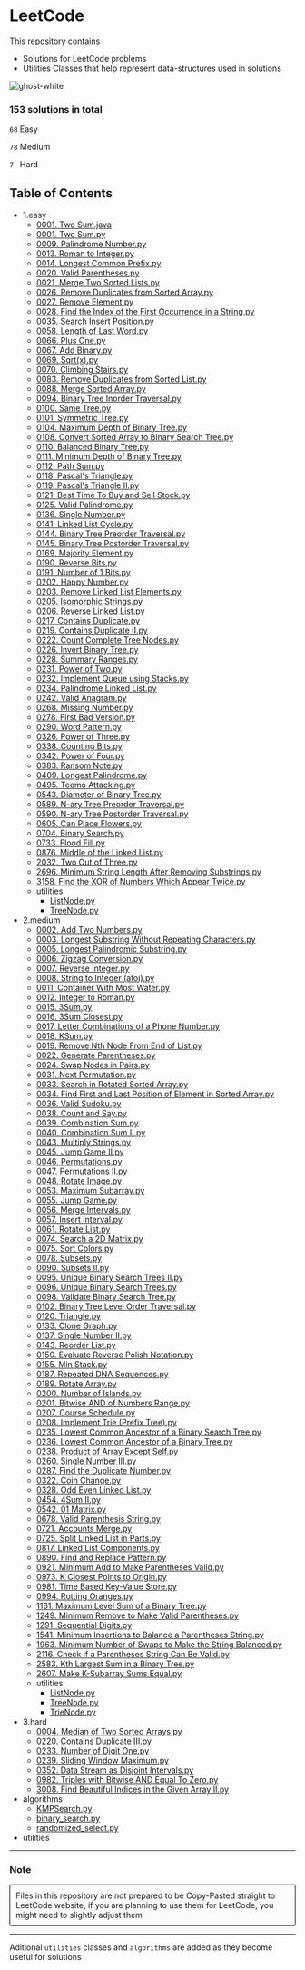 # LeetCode

This repository contains

- Solutions for LeetCode problems
- Utilities Classes that help represent data-structures used in solutions

![ghost-white](https://github.com/Jakub-Domogala/LeetCode/assets/78169141/46417268-208f-438b-8670-85166ac484b5)




### 153 solutions in total
`68` Easy

`78` Medium

`7 ` Hard
## Table of Contents
- 1.easy
  - [0001. Two Sum.java](https://github.com/Jakub-Domogala/LeetCode/blob/master/1.easy/0001.%20Two%20Sum.java)
  - [0001. Two Sum.py](https://github.com/Jakub-Domogala/LeetCode/blob/master/1.easy/0001.%20Two%20Sum.py)
  - [0009. Palindrome Number.py](https://github.com/Jakub-Domogala/LeetCode/blob/master/1.easy/0009.%20Palindrome%20Number.py)
  - [0013. Roman to Integer.py](https://github.com/Jakub-Domogala/LeetCode/blob/master/1.easy/0013.%20Roman%20to%20Integer.py)
  - [0014. Longest Common Prefix.py](https://github.com/Jakub-Domogala/LeetCode/blob/master/1.easy/0014.%20Longest%20Common%20Prefix.py)
  - [0020. Valid Parentheses.py](https://github.com/Jakub-Domogala/LeetCode/blob/master/1.easy/0020.%20Valid%20Parentheses.py)
  - [0021. Merge Two Sorted Lists.py](https://github.com/Jakub-Domogala/LeetCode/blob/master/1.easy/0021.%20Merge%20Two%20Sorted%20Lists.py)
  - [0026. Remove Duplicates from Sorted Array.py](https://github.com/Jakub-Domogala/LeetCode/blob/master/1.easy/0026.%20Remove%20Duplicates%20from%20Sorted%20Array.py)
  - [0027. Remove Element.py](https://github.com/Jakub-Domogala/LeetCode/blob/master/1.easy/0027.%20Remove%20Element.py)
  - [0028. Find the Index of the First Occurrence in a String.py](https://github.com/Jakub-Domogala/LeetCode/blob/master/1.easy/0028.%20Find%20the%20Index%20of%20the%20First%20Occurrence%20in%20a%20String.py)
  - [0035. Search Insert Position.py](https://github.com/Jakub-Domogala/LeetCode/blob/master/1.easy/0035.%20Search%20Insert%20Position.py)
  - [0058. Length of Last Word.py](https://github.com/Jakub-Domogala/LeetCode/blob/master/1.easy/0058.%20Length%20of%20Last%20Word.py)
  - [0066. Plus One.py](https://github.com/Jakub-Domogala/LeetCode/blob/master/1.easy/0066.%20Plus%20One.py)
  - [0067. Add Binary.py](https://github.com/Jakub-Domogala/LeetCode/blob/master/1.easy/0067.%20Add%20Binary.py)
  - [0069. Sqrt(x).py](https://github.com/Jakub-Domogala/LeetCode/blob/master/1.easy/0069.%20Sqrt%28x%29.py)
  - [0070. Climbing Stairs.py](https://github.com/Jakub-Domogala/LeetCode/blob/master/1.easy/0070.%20Climbing%20Stairs.py)
  - [0083. Remove Duplicates from Sorted List.py](https://github.com/Jakub-Domogala/LeetCode/blob/master/1.easy/0083.%20Remove%20Duplicates%20from%20Sorted%20List.py)
  - [0088. Merge Sorted Array.py](https://github.com/Jakub-Domogala/LeetCode/blob/master/1.easy/0088.%20Merge%20Sorted%20Array.py)
  - [0094. Binary Tree Inorder Traversal.py](https://github.com/Jakub-Domogala/LeetCode/blob/master/1.easy/0094.%20Binary%20Tree%20Inorder%20Traversal.py)
  - [0100. Same Tree.py](https://github.com/Jakub-Domogala/LeetCode/blob/master/1.easy/0100.%20Same%20Tree.py)
  - [0101. Symmetric Tree.py](https://github.com/Jakub-Domogala/LeetCode/blob/master/1.easy/0101.%20Symmetric%20Tree.py)
  - [0104. Maximum Depth of Binary Tree.py](https://github.com/Jakub-Domogala/LeetCode/blob/master/1.easy/0104.%20Maximum%20Depth%20of%20Binary%20Tree.py)
  - [0108. Convert Sorted Array to Binary Search Tree.py](https://github.com/Jakub-Domogala/LeetCode/blob/master/1.easy/0108.%20Convert%20Sorted%20Array%20to%20Binary%20Search%20Tree.py)
  - [0110. Balanced Binary Tree.py](https://github.com/Jakub-Domogala/LeetCode/blob/master/1.easy/0110.%20Balanced%20Binary%20Tree.py)
  - [0111. Minimum Depth of Binary Tree.py](https://github.com/Jakub-Domogala/LeetCode/blob/master/1.easy/0111.%20Minimum%20Depth%20of%20Binary%20Tree.py)
  - [0112. Path Sum.py](https://github.com/Jakub-Domogala/LeetCode/blob/master/1.easy/0112.%20Path%20Sum.py)
  - [0118. Pascal's Triangle.py](https://github.com/Jakub-Domogala/LeetCode/blob/master/1.easy/0118.%20Pascal%27s%20Triangle.py)
  - [0119. Pascal's Triangle II.py](https://github.com/Jakub-Domogala/LeetCode/blob/master/1.easy/0119.%20Pascal%27s%20Triangle%20II.py)
  - [0121. Best Time To Buy and Sell Stock.py](https://github.com/Jakub-Domogala/LeetCode/blob/master/1.easy/0121.%20Best%20Time%20To%20Buy%20and%20Sell%20Stock.py)
  - [0125. Valid Palindrome.py](https://github.com/Jakub-Domogala/LeetCode/blob/master/1.easy/0125.%20Valid%20Palindrome.py)
  - [0136. Single Number.py](https://github.com/Jakub-Domogala/LeetCode/blob/master/1.easy/0136.%20Single%20Number.py)
  - [0141. Linked List Cycle.py](https://github.com/Jakub-Domogala/LeetCode/blob/master/1.easy/0141.%20Linked%20List%20Cycle.py)
  - [0144. Binary Tree Preorder Traversal.py](https://github.com/Jakub-Domogala/LeetCode/blob/master/1.easy/0144.%20Binary%20Tree%20Preorder%20Traversal.py)
  - [0145. Binary Tree Postorder Traversal.py](https://github.com/Jakub-Domogala/LeetCode/blob/master/1.easy/0145.%20Binary%20Tree%20Postorder%20Traversal.py)
  - [0169. Majority Element.py](https://github.com/Jakub-Domogala/LeetCode/blob/master/1.easy/0169.%20Majority%20Element.py)
  - [0190. Reverse Bits.py](https://github.com/Jakub-Domogala/LeetCode/blob/master/1.easy/0190.%20Reverse%20Bits.py)
  - [0191. Number of 1 Bits.py](https://github.com/Jakub-Domogala/LeetCode/blob/master/1.easy/0191.%20Number%20of%201%20Bits.py)
  - [0202. Happy Number.py](https://github.com/Jakub-Domogala/LeetCode/blob/master/1.easy/0202.%20Happy%20Number.py)
  - [0203. Remove Linked List Elements.py](https://github.com/Jakub-Domogala/LeetCode/blob/master/1.easy/0203.%20Remove%20Linked%20List%20Elements.py)
  - [0205. Isomorphic Strings.py](https://github.com/Jakub-Domogala/LeetCode/blob/master/1.easy/0205.%20Isomorphic%20Strings.py)
  - [0206. Reverse Linked List.py](https://github.com/Jakub-Domogala/LeetCode/blob/master/1.easy/0206.%20Reverse%20Linked%20List.py)
  - [0217. Contains Duplicate.py](https://github.com/Jakub-Domogala/LeetCode/blob/master/1.easy/0217.%20Contains%20Duplicate.py)
  - [0219. Contains Duplicate II.py](https://github.com/Jakub-Domogala/LeetCode/blob/master/1.easy/0219.%20Contains%20Duplicate%20II.py)
  - [0222. Count Complete Tree Nodes.py](https://github.com/Jakub-Domogala/LeetCode/blob/master/1.easy/0222.%20Count%20Complete%20Tree%20Nodes.py)
  - [0226. Invert Binary Tree.py](https://github.com/Jakub-Domogala/LeetCode/blob/master/1.easy/0226.%20Invert%20Binary%20Tree.py)
  - [0228. Summary Ranges.py](https://github.com/Jakub-Domogala/LeetCode/blob/master/1.easy/0228.%20Summary%20Ranges.py)
  - [0231. Power of Two.py](https://github.com/Jakub-Domogala/LeetCode/blob/master/1.easy/0231.%20Power%20of%20Two.py)
  - [0232. Implement Queue using Stacks.py](https://github.com/Jakub-Domogala/LeetCode/blob/master/1.easy/0232.%20Implement%20Queue%20using%20Stacks.py)
  - [0234. Palindrome Linked List.py](https://github.com/Jakub-Domogala/LeetCode/blob/master/1.easy/0234.%20Palindrome%20Linked%20List.py)
  - [0242. Valid Anagram.py](https://github.com/Jakub-Domogala/LeetCode/blob/master/1.easy/0242.%20Valid%20Anagram.py)
  - [0268. Missing Number.py](https://github.com/Jakub-Domogala/LeetCode/blob/master/1.easy/0268.%20Missing%20Number.py)
  - [0278. First Bad Version.py](https://github.com/Jakub-Domogala/LeetCode/blob/master/1.easy/0278.%20First%20Bad%20Version.py)
  - [0290. Word Pattern.py](https://github.com/Jakub-Domogala/LeetCode/blob/master/1.easy/0290.%20Word%20Pattern.py)
  - [0326. Power of Three.py](https://github.com/Jakub-Domogala/LeetCode/blob/master/1.easy/0326.%20Power%20of%20Three.py)
  - [0338. Counting Bits.py](https://github.com/Jakub-Domogala/LeetCode/blob/master/1.easy/0338.%20Counting%20Bits.py)
  - [0342. Power of Four.py](https://github.com/Jakub-Domogala/LeetCode/blob/master/1.easy/0342.%20Power%20of%20Four.py)
  - [0383. Ransom Note.py](https://github.com/Jakub-Domogala/LeetCode/blob/master/1.easy/0383.%20Ransom%20Note.py)
  - [0409. Longest Palindrome.py](https://github.com/Jakub-Domogala/LeetCode/blob/master/1.easy/0409.%20Longest%20Palindrome.py)
  - [0495. Teemo Attacking.py](https://github.com/Jakub-Domogala/LeetCode/blob/master/1.easy/0495.%20Teemo%20Attacking.py)
  - [0543. Diameter of Binary Tree.py](https://github.com/Jakub-Domogala/LeetCode/blob/master/1.easy/0543.%20Diameter%20of%20Binary%20Tree.py)
  - [0589. N-ary Tree Preorder Traversal.py](https://github.com/Jakub-Domogala/LeetCode/blob/master/1.easy/0589.%20N-ary%20Tree%20Preorder%20Traversal.py)
  - [0590. N-ary Tree Postorder Traversal.py](https://github.com/Jakub-Domogala/LeetCode/blob/master/1.easy/0590.%20N-ary%20Tree%20Postorder%20Traversal.py)
  - [0605. Can Place Flowers.py](https://github.com/Jakub-Domogala/LeetCode/blob/master/1.easy/0605.%20Can%20Place%20Flowers.py)
  - [0704. Binary Search.py](https://github.com/Jakub-Domogala/LeetCode/blob/master/1.easy/0704.%20Binary%20Search.py)
  - [0733. Flood Fill.py](https://github.com/Jakub-Domogala/LeetCode/blob/master/1.easy/0733.%20Flood%20Fill.py)
  - [0876. Middle of the Linked List.py](https://github.com/Jakub-Domogala/LeetCode/blob/master/1.easy/0876.%20Middle%20of%20the%20Linked%20List.py)
  - [2032. Two Out of Three.py](https://github.com/Jakub-Domogala/LeetCode/blob/master/1.easy/2032.%20Two%20Out%20of%20Three.py)
  - [2696. Minimum String Length After Removing Substrings.py](https://github.com/Jakub-Domogala/LeetCode/blob/master/1.easy/2696.%20Minimum%20String%20Length%20After%20Removing%20Substrings.py)
  - [3158. Find the XOR of Numbers Which Appear Twice.py](https://github.com/Jakub-Domogala/LeetCode/blob/master/1.easy/3158.%20Find%20the%20XOR%20of%20Numbers%20Which%20Appear%20Twice.py)
  - utilities
    - [ListNode.py](https://github.com/Jakub-Domogala/LeetCode/blob/master/1.easy/utilities/ListNode.py)
    - [TreeNode.py](https://github.com/Jakub-Domogala/LeetCode/blob/master/1.easy/utilities/TreeNode.py)
- 2.medium
  - [0002. Add Two Numbers.py](https://github.com/Jakub-Domogala/LeetCode/blob/master/2.medium/0002.%20Add%20Two%20Numbers.py)
  - [0003. Longest Substring Without Repeating Characters.py](https://github.com/Jakub-Domogala/LeetCode/blob/master/2.medium/0003.%20Longest%20Substring%20Without%20Repeating%20Characters.py)
  - [0005. Longest Palindromic Substring.py](https://github.com/Jakub-Domogala/LeetCode/blob/master/2.medium/0005.%20Longest%20Palindromic%20Substring.py)
  - [0006. Zigzag Conversion.py](https://github.com/Jakub-Domogala/LeetCode/blob/master/2.medium/0006.%20Zigzag%20Conversion.py)
  - [0007. Reverse Integer.py](https://github.com/Jakub-Domogala/LeetCode/blob/master/2.medium/0007.%20Reverse%20Integer.py)
  - [0008. String to Integer (atoi).py](https://github.com/Jakub-Domogala/LeetCode/blob/master/2.medium/0008.%20String%20to%20Integer%20%28atoi%29.py)
  - [0011. Container With Most Water.py](https://github.com/Jakub-Domogala/LeetCode/blob/master/2.medium/0011.%20Container%20With%20Most%20Water.py)
  - [0012. Integer to Roman.py](https://github.com/Jakub-Domogala/LeetCode/blob/master/2.medium/0012.%20Integer%20to%20Roman.py)
  - [0015. 3Sum.py](https://github.com/Jakub-Domogala/LeetCode/blob/master/2.medium/0015.%203Sum.py)
  - [0016. 3Sum Closest.py](https://github.com/Jakub-Domogala/LeetCode/blob/master/2.medium/0016.%203Sum%20Closest.py)
  - [0017. Letter Combinations of a Phone Number.py](https://github.com/Jakub-Domogala/LeetCode/blob/master/2.medium/0017.%20Letter%20Combinations%20of%20a%20Phone%20Number.py)
  - [0018. KSum.py](https://github.com/Jakub-Domogala/LeetCode/blob/master/2.medium/0018.%20KSum.py)
  - [0019. Remove Nth Node From End of List.py](https://github.com/Jakub-Domogala/LeetCode/blob/master/2.medium/0019.%20Remove%20Nth%20Node%20From%20End%20of%20List.py)
  - [0022. Generate Parentheses.py](https://github.com/Jakub-Domogala/LeetCode/blob/master/2.medium/0022.%20Generate%20Parentheses.py)
  - [0024. Swap Nodes in Pairs.py](https://github.com/Jakub-Domogala/LeetCode/blob/master/2.medium/0024.%20Swap%20Nodes%20in%20Pairs.py)
  - [0031. Next Permutation.py](https://github.com/Jakub-Domogala/LeetCode/blob/master/2.medium/0031.%20Next%20Permutation.py)
  - [0033. Search in Rotated Sorted Array.py](https://github.com/Jakub-Domogala/LeetCode/blob/master/2.medium/0033.%20Search%20in%20Rotated%20Sorted%20Array.py)
  - [0034. Find First and Last Position of Element in Sorted Array.py](https://github.com/Jakub-Domogala/LeetCode/blob/master/2.medium/0034.%20Find%20First%20and%20Last%20Position%20of%20Element%20in%20Sorted%20Array.py)
  - [0036. Valid Sudoku.py](https://github.com/Jakub-Domogala/LeetCode/blob/master/2.medium/0036.%20Valid%20Sudoku.py)
  - [0038. Count and Say.py](https://github.com/Jakub-Domogala/LeetCode/blob/master/2.medium/0038.%20Count%20and%20Say.py)
  - [0039. Combination Sum.py](https://github.com/Jakub-Domogala/LeetCode/blob/master/2.medium/0039.%20Combination%20Sum.py)
  - [0040. Combination Sum II.py](https://github.com/Jakub-Domogala/LeetCode/blob/master/2.medium/0040.%20Combination%20Sum%20II.py)
  - [0043. Multiply Strings.py](https://github.com/Jakub-Domogala/LeetCode/blob/master/2.medium/0043.%20Multiply%20Strings.py)
  - [0045. Jump Game II.py](https://github.com/Jakub-Domogala/LeetCode/blob/master/2.medium/0045.%20Jump%20Game%20II.py)
  - [0046. Permutations.py](https://github.com/Jakub-Domogala/LeetCode/blob/master/2.medium/0046.%20Permutations.py)
  - [0047. Permutations II.py](https://github.com/Jakub-Domogala/LeetCode/blob/master/2.medium/0047.%20Permutations%20II.py)
  - [0048. Rotate Image.py](https://github.com/Jakub-Domogala/LeetCode/blob/master/2.medium/0048.%20Rotate%20Image.py)
  - [0053. Maximum Subarray.py](https://github.com/Jakub-Domogala/LeetCode/blob/master/2.medium/0053.%20Maximum%20Subarray.py)
  - [0055. Jump Game.py](https://github.com/Jakub-Domogala/LeetCode/blob/master/2.medium/0055.%20Jump%20Game.py)
  - [0056. Merge Intervals.py](https://github.com/Jakub-Domogala/LeetCode/blob/master/2.medium/0056.%20Merge%20Intervals.py)
  - [0057. Insert Interval.py](https://github.com/Jakub-Domogala/LeetCode/blob/master/2.medium/0057.%20Insert%20Interval.py)
  - [0061. Rotate List.py](https://github.com/Jakub-Domogala/LeetCode/blob/master/2.medium/0061.%20Rotate%20List.py)
  - [0074. Search a 2D Matrix.py](https://github.com/Jakub-Domogala/LeetCode/blob/master/2.medium/0074.%20Search%20a%202D%20Matrix.py)
  - [0075. Sort Colors.py](https://github.com/Jakub-Domogala/LeetCode/blob/master/2.medium/0075.%20Sort%20Colors.py)
  - [0078. Subsets.py](https://github.com/Jakub-Domogala/LeetCode/blob/master/2.medium/0078.%20Subsets.py)
  - [0090. Subsets II.py](https://github.com/Jakub-Domogala/LeetCode/blob/master/2.medium/0090.%20Subsets%20II.py)
  - [0095. Unique Binary Search Trees II.py](https://github.com/Jakub-Domogala/LeetCode/blob/master/2.medium/0095.%20Unique%20Binary%20Search%20Trees%20II.py)
  - [0096. Unique Binary Search Trees.py](https://github.com/Jakub-Domogala/LeetCode/blob/master/2.medium/0096.%20Unique%20Binary%20Search%20Trees.py)
  - [0098. Validate Binary Search Tree.py](https://github.com/Jakub-Domogala/LeetCode/blob/master/2.medium/0098.%20Validate%20Binary%20Search%20Tree.py)
  - [0102. Binary Tree Level Order Traversal.py](https://github.com/Jakub-Domogala/LeetCode/blob/master/2.medium/0102.%20Binary%20Tree%20Level%20Order%20Traversal.py)
  - [0120. Triangle.py](https://github.com/Jakub-Domogala/LeetCode/blob/master/2.medium/0120.%20Triangle.py)
  - [0133. Clone Graph.py](https://github.com/Jakub-Domogala/LeetCode/blob/master/2.medium/0133.%20Clone%20Graph.py)
  - [0137. Single Number II.py](https://github.com/Jakub-Domogala/LeetCode/blob/master/2.medium/0137.%20Single%20Number%20II.py)
  - [0143. Reorder List.py](https://github.com/Jakub-Domogala/LeetCode/blob/master/2.medium/0143.%20Reorder%20List.py)
  - [0150. Evaluate Reverse Polish Notation.py](https://github.com/Jakub-Domogala/LeetCode/blob/master/2.medium/0150.%20Evaluate%20Reverse%20Polish%20Notation.py)
  - [0155. Min Stack.py](https://github.com/Jakub-Domogala/LeetCode/blob/master/2.medium/0155.%20Min%20Stack.py)
  - [0187. Repeated DNA Sequences.py](https://github.com/Jakub-Domogala/LeetCode/blob/master/2.medium/0187.%20Repeated%20DNA%20Sequences.py)
  - [0189. Rotate Array.py](https://github.com/Jakub-Domogala/LeetCode/blob/master/2.medium/0189.%20Rotate%20Array.py)
  - [0200. Number of Islands.py](https://github.com/Jakub-Domogala/LeetCode/blob/master/2.medium/0200.%20Number%20of%20Islands.py)
  - [0201. Bitwise AND of Numbers Range.py](https://github.com/Jakub-Domogala/LeetCode/blob/master/2.medium/0201.%20Bitwise%20AND%20of%20Numbers%20Range.py)
  - [0207. Course Schedule.py](https://github.com/Jakub-Domogala/LeetCode/blob/master/2.medium/0207.%20Course%20Schedule.py)
  - [0208. Implement Trie (Prefix Tree).py](https://github.com/Jakub-Domogala/LeetCode/blob/master/2.medium/0208.%20Implement%20Trie%20%28Prefix%20Tree%29.py)
  - [0235. Lowest Common Ancestor of a Binary Search Tree.py](https://github.com/Jakub-Domogala/LeetCode/blob/master/2.medium/0235.%20Lowest%20Common%20Ancestor%20of%20a%20Binary%20Search%20Tree.py)
  - [0236. Lowest Common Ancestor of a Binary Tree.py](https://github.com/Jakub-Domogala/LeetCode/blob/master/2.medium/0236.%20Lowest%20Common%20Ancestor%20of%20a%20Binary%20Tree.py)
  - [0238. Product of Array Except Self.py](https://github.com/Jakub-Domogala/LeetCode/blob/master/2.medium/0238.%20Product%20of%20Array%20Except%20Self.py)
  - [0260. Single Number III.py](https://github.com/Jakub-Domogala/LeetCode/blob/master/2.medium/0260.%20Single%20Number%20III.py)
  - [0287. Find the Duplicate Number.py](https://github.com/Jakub-Domogala/LeetCode/blob/master/2.medium/0287.%20Find%20the%20Duplicate%20Number.py)
  - [0322. Coin Change.py](https://github.com/Jakub-Domogala/LeetCode/blob/master/2.medium/0322.%20Coin%20Change.py)
  - [0328. Odd Even Linked List.py](https://github.com/Jakub-Domogala/LeetCode/blob/master/2.medium/0328.%20Odd%20Even%20Linked%20List.py)
  - [0454. 4Sum II.py](https://github.com/Jakub-Domogala/LeetCode/blob/master/2.medium/0454.%204Sum%20II.py)
  - [0542. 01 Matrix.py](https://github.com/Jakub-Domogala/LeetCode/blob/master/2.medium/0542.%2001%20Matrix.py)
  - [0678. Valid Parenthesis String.py](https://github.com/Jakub-Domogala/LeetCode/blob/master/2.medium/0678.%20Valid%20Parenthesis%20String.py)
  - [0721. Accounts Merge.py](https://github.com/Jakub-Domogala/LeetCode/blob/master/2.medium/0721.%20Accounts%20Merge.py)
  - [0725. Split Linked List in Parts.py](https://github.com/Jakub-Domogala/LeetCode/blob/master/2.medium/0725.%20Split%20Linked%20List%20in%20Parts.py)
  - [0817. Linked List Components.py](https://github.com/Jakub-Domogala/LeetCode/blob/master/2.medium/0817.%20Linked%20List%20Components.py)
  - [0890. Find and Replace Pattern.py](https://github.com/Jakub-Domogala/LeetCode/blob/master/2.medium/0890.%20Find%20and%20Replace%20Pattern.py)
  - [0921. Minimum Add to Make Parentheses Valid.py](https://github.com/Jakub-Domogala/LeetCode/blob/master/2.medium/0921.%20Minimum%20Add%20to%20Make%20Parentheses%20Valid.py)
  - [0973. K Closest Points to Origin.py](https://github.com/Jakub-Domogala/LeetCode/blob/master/2.medium/0973.%20K%20Closest%20Points%20to%20Origin.py)
  - [0981. Time Based Key-Value Store.py](https://github.com/Jakub-Domogala/LeetCode/blob/master/2.medium/0981.%20Time%20Based%20Key-Value%20Store.py)
  - [0994. Rotting Oranges.py](https://github.com/Jakub-Domogala/LeetCode/blob/master/2.medium/0994.%20Rotting%20Oranges.py)
  - [1161. Maximum Level Sum of a Binary Tree.py](https://github.com/Jakub-Domogala/LeetCode/blob/master/2.medium/1161.%20Maximum%20Level%20Sum%20of%20a%20Binary%20Tree.py)
  - [1249. Minimum Remove to Make Valid Parentheses.py](https://github.com/Jakub-Domogala/LeetCode/blob/master/2.medium/1249.%20Minimum%20Remove%20to%20Make%20Valid%20Parentheses.py)
  - [1291. Sequential Digits.py](https://github.com/Jakub-Domogala/LeetCode/blob/master/2.medium/1291.%20Sequential%20Digits.py)
  - [1541. Minimum Insertions to Balance a Parentheses String.py](https://github.com/Jakub-Domogala/LeetCode/blob/master/2.medium/1541.%20Minimum%20Insertions%20to%20Balance%20a%20Parentheses%20String.py)
  - [1963. Minimum Number of Swaps to Make the String Balanced.py](https://github.com/Jakub-Domogala/LeetCode/blob/master/2.medium/1963.%20Minimum%20Number%20of%20Swaps%20to%20Make%20the%20String%20Balanced.py)
  - [2116. Check if a Parentheses String Can Be Valid.py](https://github.com/Jakub-Domogala/LeetCode/blob/master/2.medium/2116.%20Check%20if%20a%20Parentheses%20String%20Can%20Be%20Valid.py)
  - [2583. Kth Largest Sum in a Binary Tree.py](https://github.com/Jakub-Domogala/LeetCode/blob/master/2.medium/2583.%20Kth%20Largest%20Sum%20in%20a%20Binary%20Tree.py)
  - [2607. Make K-Subarray Sums Equal.py](https://github.com/Jakub-Domogala/LeetCode/blob/master/2.medium/2607.%20Make%20K-Subarray%20Sums%20Equal.py)
  - utilities
    - [ListNode.py](https://github.com/Jakub-Domogala/LeetCode/blob/master/2.medium/utilities/ListNode.py)
    - [TreeNode.py](https://github.com/Jakub-Domogala/LeetCode/blob/master/2.medium/utilities/TreeNode.py)
    - [TrieNode.py](https://github.com/Jakub-Domogala/LeetCode/blob/master/2.medium/utilities/TrieNode.py)
- 3.hard
  - [0004. Median of Two Sorted Arrays.py](https://github.com/Jakub-Domogala/LeetCode/blob/master/3.hard/0004.%20Median%20of%20Two%20Sorted%20Arrays.py)
  - [0220. Contains Duplicate III.py](https://github.com/Jakub-Domogala/LeetCode/blob/master/3.hard/0220.%20Contains%20Duplicate%20III.py)
  - [0233. Number of Digit One.py](https://github.com/Jakub-Domogala/LeetCode/blob/master/3.hard/0233.%20Number%20of%20Digit%20One.py)
  - [0239. Sliding Window Maximum.py](https://github.com/Jakub-Domogala/LeetCode/blob/master/3.hard/0239.%20Sliding%20Window%20Maximum.py)
  - [0352. Data Stream as Disjoint Intervals.py](https://github.com/Jakub-Domogala/LeetCode/blob/master/3.hard/0352.%20Data%20Stream%20as%20Disjoint%20Intervals.py)
  - [0982. Triples with Bitwise AND Equal To Zero.py](https://github.com/Jakub-Domogala/LeetCode/blob/master/3.hard/0982.%20Triples%20with%20Bitwise%20AND%20Equal%20To%20Zero.py)
  - [3008. Find Beautiful Indices in the Given Array II.py](https://github.com/Jakub-Domogala/LeetCode/blob/master/3.hard/3008.%20Find%20Beautiful%20Indices%20in%20the%20Given%20Array%20II.py)
- algorithms
  - [KMPSearch.py](https://github.com/Jakub-Domogala/LeetCode/blob/master/algorithms/KMPSearch.py)
  - [binary_search.py](https://github.com/Jakub-Domogala/LeetCode/blob/master/algorithms/binary_search.py)
  - [randomized_select.py](https://github.com/Jakub-Domogala/LeetCode/blob/master/algorithms/randomized_select.py)
- utilities

--- 
### Note

<div style="border: 1px solid black; padding: 10px; border-radius: 2px; background-color: rgba(245, 245, 245, 0.2);">
Files in this repository are not prepared to be Copy-Pasted straight to LeetCode website, if you are planning to use them for LeetCode, you might need to slightly adjust them
</div>

---

Aditional `utilities` classes and `algorithms` are added as they become useful for solutions
